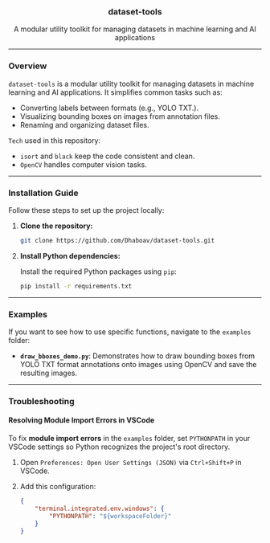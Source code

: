 <br />
<div align="center">
<h3 align="center">dataset-tools</h3>

  <p align="center">
    A modular utility toolkit for managing datasets in machine learning and AI applications
  </p>
</div>

---

### Overview

`dataset-tools` is a modular utility toolkit for managing datasets in machine learning and AI applications. It simplifies common tasks such as:

- Converting labels between formats (e.g., YOLO TXT.).
- Visualizing bounding boxes on images from annotation files.
- Renaming and organizing dataset files.

`Tech` used in this repository:
- `isort` and `black` keep the code consistent and clean.
- `OpenCV` handles computer vision tasks.

---

### Installation Guide

Follow these steps to set up the project locally:

1. **Clone the repository:**

    ```bash
    git clone https://github.com/Dhaboav/dataset-tools.git
    ```


2. **Install Python dependencies:**

    Install the required Python packages using `pip`:

    ```bash
    pip install -r requirements.txt
    ```
    
---

### Examples

If you want to see how to use specific functions, navigate to the `examples` folder:

- **`draw_bboxes_demo.py`**: Demonstrates how to draw bounding boxes from YOLO TXT format annotations onto images using OpenCV and save the resulting images.

---

### Troubleshooting

#### Resolving Module Import Errors in VSCode
To fix **module import errors** in the `examples` folder, set `PYTHONPATH` in your VSCode settings so Python recognizes the project's root directory.

1. Open `Preferences: Open User Settings (JSON)` via `Ctrl+Shift+P` in VSCode.

2. Add this configuration:

   ```json
   {
       "terminal.integrated.env.windows": {
           "PYTHONPATH": "${workspaceFolder}"
       }
   }
